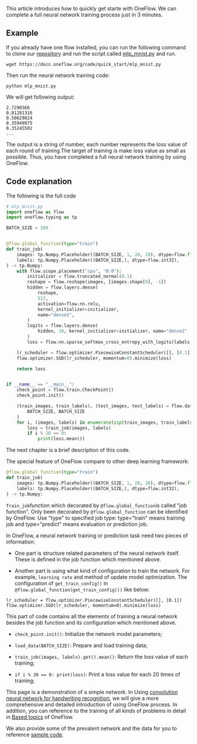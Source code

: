 This article introduces how to quickly get starte with OneFlow. We can complete a full neural network training process just in 3 minutes.

## Example
If you already have one flow installed, you can run the following command to clone our [repository](https://github.com/Oneflow-Inc/oneflow-documentation.git) and run the script called [mlp_mnist.py](https://github.com/Oneflow-Inc/oneflow-documentation/blob/master/docs/code/quick_start/mlp_mnist.py) and run.

```shell
wget https://docs.oneflow.org/code/quick_start/mlp_mnist.py 

```

Then run the neural network training code:
```shell
python mlp_mnist.py
```

We will get following output:
```
2.7290366
0.81281316
0.50629824
0.35949975
0.35245502
...
```

The output is a string of number, each number represents the loss value of each round of training.The target of training is make loss value as small as possible. Thus, you have completed a full neural network training by using OneFlow.

## Code explanation
The following is the full code
```python
# mlp_mnist.py
import oneflow as flow
import oneflow.typing as tp

BATCH_SIZE = 100


@flow.global_function(type="train")
def train_job(
    images: tp.Numpy.Placeholder((BATCH_SIZE, 1, 28, 28), dtype=flow.float),
    labels: tp.Numpy.Placeholder((BATCH_SIZE,), dtype=flow.int32),
) -> tp.Numpy:
    with flow.scope.placement("cpu", "0:0"):
        initializer = flow.truncated_normal(0.1)
        reshape = flow.reshape(images, [images.shape[0], -1])
        hidden = flow.layers.dense(
            reshape,
            512,
            activation=flow.nn.relu,
            kernel_initializer=initializer,
            name="dense1",
        )
        logits = flow.layers.dense(
            hidden, 10, kernel_initializer=initializer, name="dense2"
        )
        loss = flow.nn.sparse_softmax_cross_entropy_with_logits(labels, logits)

    lr_scheduler = flow.optimizer.PiecewiseConstantScheduler([], [0.1])
    flow.optimizer.SGD(lr_scheduler, momentum=0).minimize(loss)

    return loss


if __name__ == "__main__":
    check_point = flow.train.CheckPoint()
    check_point.init()

    (train_images, train_labels), (test_images, test_labels) = flow.data.load_mnist(
        BATCH_SIZE, BATCH_SIZE
    )
    for i, (images, labels) in enumerate(zip(train_images, train_labels)):
        loss = train_job(images, labels)
        if i % 20 == 0:
            print(loss.mean())
```

The next chapter is a brief description of this code.

The special feature of OneFlow compare to other deep learning framework:
```python
@flow.global_function(type="train")
def train_job(
    images: tp.Numpy.Placeholder((BATCH_SIZE, 1, 28, 28), dtype=flow.float),
    labels: tp.Numpy.Placeholder((BATCH_SIZE,), dtype=flow.int32),
) -> tp.Numpy:
```
`Train_job`function which decorated by `@flow.global_function`is called "job function". Only been decorated by `@flow.global_function` can be identified by OneFlow. Use "type" to specified job type: type="train" means training job and type="predict" means evaluation or prediction job.

In OneFlow, a neural network training or prediction task need two pieces of information:

* One part is structure related parameters of the neural network itself. These is defined in the job function which mentioned above.

* Another part is using what kind of configuration to train the network. For example, `learning rate` and method of update model optimization. The configuration of `get_train_config()` in `@flow.global_function(get_train_config())` like below:

`lr_scheduler = flow.optimizer.PiecewiseConstantScheduler([], [0.1])`
  `flow.optimizer.SGD(lr_scheduler, momentum=0).minimize(loss)`

This part of code contains all the elements of training a neural network besides the job function and its configuration which mentioned above.

- `check_point.init()`: Initialize the network model parameters;

- `load_data(BATCH_SIZE)`: Prepare and load training data;

- `train_job(images, labels).get().mean()`: Return the loss value of each training;

- `if i % 20 == 0: print(loss)`: Print a loss value for each 20 times of training;




This page is a demonstration of a simple network. In Using [convolution neural network for handwriting recognition](lenet_mnist.md), we will give a more comprehensive and detailed introduction of using OneFlow process. In addition, you can reference to the training of all kinds of problems in detail in [Based topics](../basics_topics/data_input.md) of OneFlow.


We also provide some of the prevalent network and the data for you to reference [sample code](https://github.com/Oneflow-Inc/OneFlow-Benchmark).





